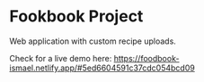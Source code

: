 # Fookbook Project

Web application with custom recipe uploads.

Check for a live demo here:
https://foodbook-ismael.netlify.app/#5ed6604591c37cdc054bcd09
